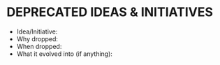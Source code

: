 # DEPRECATED IDEAS & INITIATIVES
- Idea/Initiative: 
- Why dropped: 
- When dropped: 
- What it evolved into (if anything):
